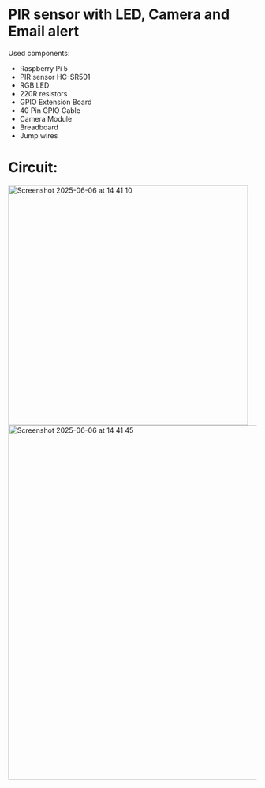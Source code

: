 # PIR sensor with LED, Camera and Email alert

Used components:
- Raspberry Pi 5
- PIR sensor HC-SR501
- RGB LED
- 220R resistors
- GPIO Extension Board
- 40 Pin GPIO Cable
- Camera Module
- Breadboard
- Jump wires

# Circuit:
<img width="486" alt="Screenshot 2025-06-06 at 14 41 10" src="https://github.com/user-attachments/assets/2084d71b-512c-45cc-8151-51241c287878" />
<img width="719" alt="Screenshot 2025-06-06 at 14 41 45" src="https://github.com/user-attachments/assets/145708bb-a0b9-4746-bddf-fd3792494d9b" />
